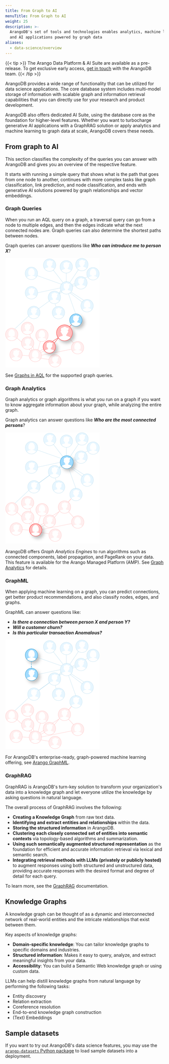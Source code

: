 ```yaml
---
title: From Graph to AI
menuTitle: From Graph to AI
weight: 25
description: >-
  ArangoDB's set of tools and technologies enables analytics, machine learning,
  and AI applications powered by graph data
aliases:
  - data-science/overview
---
```


{{< tip >}}
The Arango Data Platform & AI Suite are available as a pre-release. To get
exclusive early access, [get in touch](https://arangodb.com/contact/) with
the ArangoDB team.
{{< /tip >}}

ArangoDB provides a wide range of functionality that can be utilized for
data science applications. The core database system includes multi-model storage
of information with scalable graph and information retrieval capabilities that
you can directly use for your research and product development.

ArangoDB also offers dedicated AI Suite, using the database core
as the foundation for higher-level features. Whether you want to turbocharge
generative AI applications with a GraphRAG solution or apply analytics and
machine learning to graph data at scale, ArangoDB covers these needs.

<!--
ArangoDB's Graph Analytics and GraphML capabilities provide various solutions
in data science and data analytics. Multiple data science personas within the
engineering space can make use of ArangoDB's set of tools and technologies that
enable analytics and machine learning on graph data. 
-->

## From graph to AI

This section classifies the complexity of the queries you can answer with
ArangoDB and gives you an overview of the respective feature.

It starts with running a simple query that shows what is the path that goes from
one node to another, continues with more complex tasks like graph classification,
link prediction, and node classification, and ends with generative AI solutions
powered by graph relationships and vector embeddings.

### Graph Queries

When you run an AQL query on a graph, a traversal query can go from a node to
multiple edges, and then the edges indicate what the next connected nodes are.
Graph queries can also determine the shortest paths between nodes.

Graph queries can answer questions like _**Who can introduce me to person X**_?

![Graph Query](../images/graph-query.png)

See [Graphs in AQL](../arangodb/3.12/aql/graphs/_index.md) for the supported graph queries.

### Graph Analytics

Graph analytics or graph algorithms is what you run on a graph if you want to 
know aggregate information about your graph, while analyzing the entire graph.

Graph analytics can answer questions like _**Who are the most connected persons**_?

![Graph Analytics](../images/graph-analytics.png)

ArangoDB offers _Graph Analytics Engines_ to run algorithms such as
connected components, label propagation, and PageRank on your data. This feature
is available for the Arango Managed Platform (AMP). See
[Graph Analytics](graph-analytics.md) for details.

### GraphML

When applying machine learning on a graph, you can predict connections, get 
better product recommendations, and also classify nodes, edges, and graphs.

GraphML can answer questions like:
- _**Is there a connection between person X and person Y?**_
- _**Will a customer churn?**_ 
- _**Is this particular transaction Anomalous?**_

![Graph ML](../images/graph-ml.png)

For ArangoDB's enterprise-ready, graph-powered machine learning offering,
see [Arango GraphML](graphml/_index.md).

### GraphRAG

GraphRAG is ArangoDB's turn-key solution to transform your organization's data into
a knowledge graph and let everyone utilize the knowledge by asking questions in
natural language.

The overall process of GraphRAG involves the following:
- **Creating a Knowledge Graph** from raw text data.
- **Identifying and extract entities and relationships** within the data.
- **Storing the structured information** in ArangoDB.
- **Clustering each closely connected set of entities into semantic contexts**
  via topology-based algorithms and summarization.
- **Using such semantically augmented structured representation** as the
  foundation for efficient and accurate information retrieval via lexical and
  semantic search.
- **Integrating retrieval methods with LLMs (privately or publicly hosted)**
  to augment responses using both structured and unstructured data, providing
  accurate responses with the desired format and degree of detail for each query.

To learn more, see the [GraphRAG](graphrag/_index.md) documentation.

## Knowledge Graphs

A knowledge graph can be thought of as a dynamic and interconnected network of
real-world entities and the intricate relationships that exist between them.

Key aspects of knowledge graphs:
- **Domain-specific knowledge**: You can tailor knowledge graphs to specific
  domains and industries.
- **Structured information**: Makes it easy to query, analyze, and extract
  meaningful insights from your data.
- **Accessibility**: You can build a Semantic Web knowledge graph or using
  custom data.

LLMs can help distill knowledge graphs from natural language by performing
the following tasks:
- Entity discovery
- Relation extraction
- Coreference resolution
- End-to-end knowledge graph construction
- (Text) Embeddings

## Sample datasets

If you want to try out ArangoDB's data science features, you may use the
[`arango-datasets` Python package](../arangodb/3.12/components/tools/arango-datasets.md)
to load sample datasets into a deployment.
